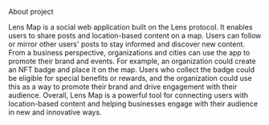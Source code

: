 About project


Lens Map is a social web application built on the Lens protocol. It enables users to share posts and location-based content on a map. Users can follow or mirror other users' posts to stay informed and discover new content.
From a business perspective, organizations and cities can use the app to promote their brand and events. For example, an organization could create an NFT badge and place it on the map. Users who collect the badge could be eligible for special benefits or rewards, and the organization could use this as a way to promote their brand and drive engagement with their audience. Overall, Lens Map is a powerful tool for connecting users with location-based content and helping businesses engage with their audience in new and innovative ways.

